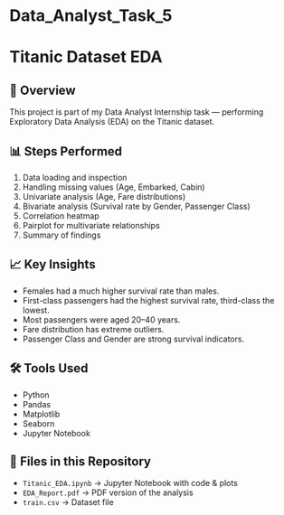 # Data_Analyst_Task_5
# Titanic Dataset EDA

## 📌 Overview
This project is part of my Data Analyst Internship task — performing Exploratory Data Analysis (EDA) on the Titanic dataset.

## 📊 Steps Performed
1. Data loading and inspection
2. Handling missing values (Age, Embarked, Cabin)
3. Univariate analysis (Age, Fare distributions)
4. Bivariate analysis (Survival rate by Gender, Passenger Class)
5. Correlation heatmap
6. Pairplot for multivariate relationships
7. Summary of findings

## 📈 Key Insights
- Females had a much higher survival rate than males.
- First-class passengers had the highest survival rate, third-class the lowest.
- Most passengers were aged 20–40 years.
- Fare distribution has extreme outliers.
- Passenger Class and Gender are strong survival indicators.

## 🛠 Tools Used
- Python
- Pandas
- Matplotlib
- Seaborn
- Jupyter Notebook

## 📂 Files in this Repository
- `Titanic_EDA.ipynb` → Jupyter Notebook with code & plots
- `EDA_Report.pdf` → PDF version of the analysis
- `train.csv` → Dataset file
